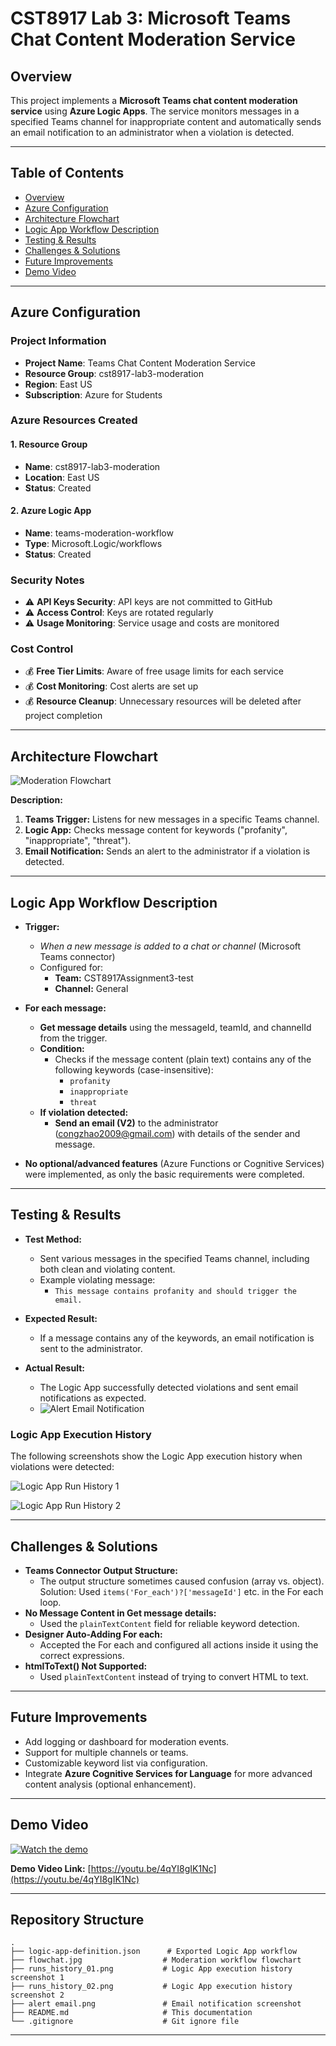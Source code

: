 # CST8917 Lab 3: Microsoft Teams Chat Content Moderation Service

## Overview

This project implements a **Microsoft Teams chat content moderation service** using **Azure Logic Apps**. The service monitors messages in a specified Teams channel for inappropriate content and automatically sends an email notification to an administrator when a violation is detected.

---

## Table of Contents

- [Overview](#overview)
- [Azure Configuration](#azure-configuration)
- [Architecture Flowchart](#architecture-flowchart)
- [Logic App Workflow Description](#logic-app-workflow-description)
- [Testing & Results](#testing--results)
- [Challenges & Solutions](#challenges--solutions)
- [Future Improvements](#future-improvements)
- [Demo Video](#demo-video)

---

## Azure Configuration

### Project Information
- **Project Name**: Teams Chat Content Moderation Service
- **Resource Group**: cst8917-lab3-moderation
- **Region**: East US
- **Subscription**: Azure for Students

### Azure Resources Created

#### 1. Resource Group
- **Name**: cst8917-lab3-moderation
- **Location**: East US
- **Status**: Created

#### 2. Azure Logic App
- **Name**: teams-moderation-workflow
- **Type**: Microsoft.Logic/workflows
- **Status**: Created

### Security Notes
- ⚠️ **API Keys Security**: API keys are not committed to GitHub
- ⚠️ **Access Control**: Keys are rotated regularly
- ⚠️ **Usage Monitoring**: Service usage and costs are monitored

### Cost Control
- 💰 **Free Tier Limits**: Aware of free usage limits for each service
- 💰 **Cost Monitoring**: Cost alerts are set up
- 💰 **Resource Cleanup**: Unnecessary resources will be deleted after project completion

---

## Architecture Flowchart

![Moderation Flowchart](./flowchat.jpg)

**Description:**  
1. **Teams Trigger:** Listens for new messages in a specific Teams channel.
2. **Logic App:** Checks message content for keywords ("profanity", "inappropriate", "threat").
3. **Email Notification:** Sends an alert to the administrator if a violation is detected.

---

## Logic App Workflow Description

- **Trigger:**  
  - *When a new message is added to a chat or channel* (Microsoft Teams connector)
  - Configured for:  
    - **Team:** CST8917Assignment3-test  
    - **Channel:** General

- **For each message:**  
  - **Get message details** using the messageId, teamId, and channelId from the trigger.
  - **Condition:**  
    - Checks if the message content (plain text) contains any of the following keywords (case-insensitive):  
      - `profanity`
      - `inappropriate`
      - `threat`
  - **If violation detected:**  
    - **Send an email (V2)** to the administrator (congzhao2009@gmail.com) with details of the sender and message.

- **No optional/advanced features** (Azure Functions or Cognitive Services) were implemented, as only the basic requirements were completed.

---

## Testing & Results

- **Test Method:**  
  - Sent various messages in the specified Teams channel, including both clean and violating content.
  - Example violating message:  
    - `This message contains profanity and should trigger the email.`

- **Expected Result:**  
  - If a message contains any of the keywords, an email notification is sent to the administrator.

- **Actual Result:**  
  - The Logic App successfully detected violations and sent email notifications as expected.
  - ![Alert Email Notification](./alert%20email.png)

### Logic App Execution History

The following screenshots show the Logic App execution history when violations were detected:

![Logic App Run History 1](./runs_history_01.png)

![Logic App Run History 2](./runs_history_02.png)

---

## Challenges & Solutions

- **Teams Connector Output Structure:**  
  - The output structure sometimes caused confusion (array vs. object). Solution: Used `items('For_each')?['messageId']` etc. in the For each loop.
- **No Message Content in Get message details:**  
  - Used the `plainTextContent` field for reliable keyword detection.
- **Designer Auto-Adding For each:**  
  - Accepted the For each and configured all actions inside it using the correct expressions.
- **htmlToText() Not Supported:**  
  - Used `plainTextContent` instead of trying to convert HTML to text.

---

## Future Improvements

- Add logging or dashboard for moderation events.
- Support for multiple channels or teams.
- Customizable keyword list via configuration.
- Integrate **Azure Cognitive Services for Language** for more advanced content analysis (optional enhancement).

---

## Demo Video

[![Watch the demo](https://img.youtube.com/vi/4qYI8gIK1Nc/0.jpg)](https://youtu.be/4qYI8gIK1Nc)

**Demo Video Link:** [https://youtu.be/4qYI8gIK1Nc](https://youtu.be/4qYI8gIK1Nc)

---

## Repository Structure

```
.
├── logic-app-definition.json      # Exported Logic App workflow
├── flowchat.jpg                  # Moderation workflow flowchart
├── runs_history_01.png           # Logic App execution history screenshot 1
├── runs_history_02.png           # Logic App execution history screenshot 2
├── alert email.png               # Email notification screenshot
├── README.md                     # This documentation
└── .gitignore                    # Git ignore file
```

---
